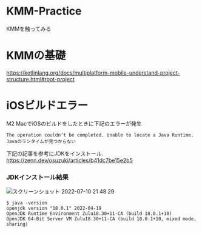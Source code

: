 # KMM-Practice
KMMを触ってみる

# KMMの基礎
https://kotlinlang.org/docs/multiplatform-mobile-understand-project-structure.html#root-project

# iOSビルドエラー
M2 MacでiOSのビルドをしたときに下記のエラーが発生
```
The operation couldn’t be completed. Unable to locate a Java Runtime.
Javaのランタイムが見つからない
```
下記の記事を参考にJDKをインストール.  
https://zenn.dev/osuzuki/articles/b41dc7be15e2b5
### JDKインストール結果
![スクリーンショット 2022-07-10 21 48 29](https://user-images.githubusercontent.com/26019387/178145837-e0b95dbd-c8e0-4ea7-b413-83559fb1a34f.png)
```
$ java -version
openjdk version "18.0.1" 2022-04-19
OpenJDK Runtime Environment Zulu18.30+11-CA (build 18.0.1+10)
OpenJDK 64-Bit Server VM Zulu18.30+11-CA (build 18.0.1+10, mixed mode, sharing)
```
